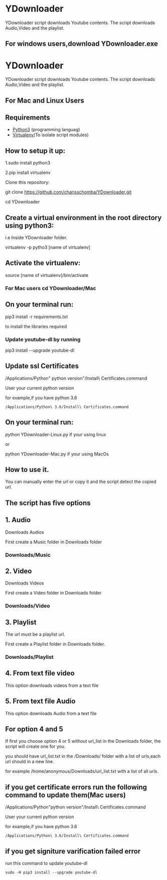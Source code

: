 # YDownloader
YDownloader script downloads Youtube contents.
The script downloads Audio,Video and the playlist.

## For windows users,download YDownloader.exe

# YDownloader
YDownloader script downloads Youtube contents.
The script downloads Audio,Video and the playlist.

## For Mac and Linux Users

## Requirements

- [Python3](https://www.python.org/) (programming languag)
- [Virtualenv](https://virtualenv.pypa.io/en/stable/)(To isolate script modules)

## How to setup it up:

1.sudo install python3

2.pip install virtualenv

Clone this repository:

git clone  https://github.com/charisschomba/YDownloader.git

cd YDownloader

## Create a virtual environment in the root directory using python3:

i.e Inside YDownloader folder.

virtualenv -p pytho3 [name of virtualenv]

## Activate the virtualenv:

source [name of virtualenv]/bin/activate

### For Mac users cd YDownloader/Mac

## On your terminal run:

pip3 install -r requirements.txt

to install the libraries required

### Update youtube-dl by running 

pip3 install --upgrade youtube-dl


## Update ssl Certificates

/Applications/Python\" python version"/Install\ Certificates.command

User your current python version

for example,if you have python 3.6

`/Applications/Python\ 3.6/Install\ Certificates.command`

## On your terminal run:

python YDownloader-Linux.py if your using linux

or

python YDownloader-Mac.py if your using MacOs


## How to use it.
You can manually enter the url or copy it and the script detect the copied url.

## The  script has five options
## 1. Audio

Downloads Audios

First create a Music folder in Downloads folder

### Downloads/Music

## 2. Video

Downloads Videos

First create a Video folder in Downloads folder

### Downloads/Video

## 3. Playlist

The url must be a playlist url.

First create a Playlist folder in Downloads folder.

### Downloads/Playlist

## 4. From text file video

This option downloads videos from a text file

## 5. From text file Audio

This option downloads Audio from a text file

## For option 4 and 5

If first you choose option 4 or 5 without url_list in the Downloads folder,
the script will create one for you.

you should have url_list.txt in the /Downloads/ folder with a list of urls,each url should in a new line.

for example /home/anonymous/Downloads/url_list.txt with a list of all urls.

## if you get certificate errors run the following command to update them(Mac users)
/Applications/Python\"python version"/Install\ Certificates.command

User your current python version

for example,if you have python 3.6

`/Applications/Python\ 3.6/Install\ Certificates.command`
## if you get signiture varification failed error

run this command to update youtube-dl

`sudo -H pip3 install --upgrade youtube-dl`

















